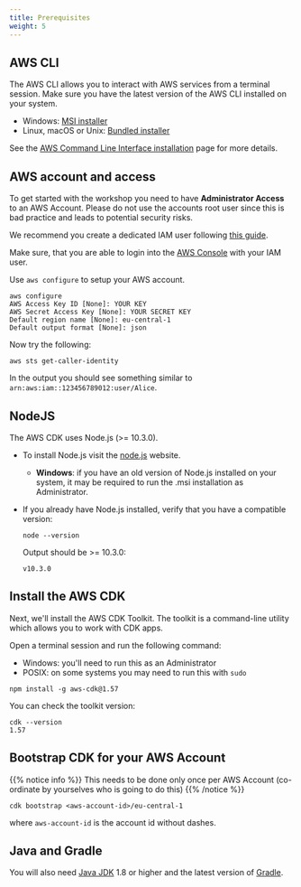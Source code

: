 ```yaml
---
title: Prerequisites
weight: 5
---
```


## AWS CLI

The AWS CLI allows you to interact with AWS services from a terminal session.
Make sure you have the latest version of the AWS CLI installed on your system.

 * Windows: [MSI installer](https://docs.aws.amazon.com/cli/latest/userguide/install-windows.html#install-msi-on-windows)
 * Linux, macOS or Unix: [Bundled installer](https://docs.aws.amazon.com/cli/latest/userguide/awscli-install-bundle.html#install-bundle-other)

See the [AWS Command Line Interface
installation](https://docs.aws.amazon.com/cli/latest/userguide/installing.html)
page for more details.


## AWS account and access

To get started with the workshop you need to have **Administrator Access** to an AWS Account. Please do not use the 
accounts root user since this is bad practice and leads to potential security risks.

We recommend you create a dedicated IAM user following [this guide](https://docs.aws.amazon.com/IAM/latest/UserGuide/getting-started_create-admin-group.html).

Make sure, that you are able to login into the [AWS Console](https://console.aws.amazon.com/) with your IAM user.

Use `aws configure` to setup your AWS account.

```
aws configure
AWS Access Key ID [None]: YOUR KEY
AWS Secret Access Key [None]: YOUR SECRET KEY
Default region name [None]: eu-central-1
Default output format [None]: json
```

Now try the following:
```
aws sts get-caller-identity
```

In the output you should see something similar to `arn:aws:iam::123456789012:user/Alice`.

## NodeJS

The AWS CDK uses Node.js (>= 10.3.0).

* To install Node.js visit the [node.js](https://nodejs.org) website.

    * __Windows__: if you have an old version of Node.js installed on your
      system, it may be required to run the .msi installation as Administrator.

* If you already have Node.js installed, verify that you have a compatible version:

    ```
    node --version
    ```

    Output should be >= 10.3.0:

    ```
    v10.3.0
    ```

## Install the AWS CDK

Next, we'll install the AWS CDK Toolkit. The toolkit is a command-line utility
which allows you to work with CDK apps.

Open a terminal session and run the following command:

- Windows: you'll need to run this as an Administrator
- POSIX: on some systems you may need to run this with `sudo`

```
npm install -g aws-cdk@1.57
```

You can check the toolkit version:

```
cdk --version
1.57
```

## Bootstrap CDK for your AWS Account

{{% notice info %}}
This needs to be done only once per AWS Account (co-ordinate by yourselves who is going to do this)
{{% /notice %}}

```shell script
cdk bootstrap <aws-account-id>/eu-central-1
```
where `aws-account-id` is the account id without dashes.

## Java and Gradle

You will also need [Java JDK](http://www.oracle.com/technetwork/java/javase/downloads/index.html) 1.8 or higher and the latest version of [Gradle](https://gradle.org/install/).
